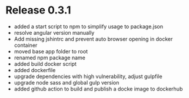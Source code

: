 # Release 0.3.1
- added a start script to npm to simplify usage to package.json
- resolve angular version manually
- Add missing jshintrc and prevent auto browser opening in docker container
- moved base app folder to root
- renamed npm package name
- added build docker script
- added dockerfile
- upgrade dependencies with high vulnerability, adjust gulpfile
- upgrade node sass and global gulp version
- added github action to build and publish a docke image to dockerhub